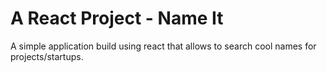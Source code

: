 # A React Project - Name It

A simple application build using react that allows to search cool names for projects/startups.
